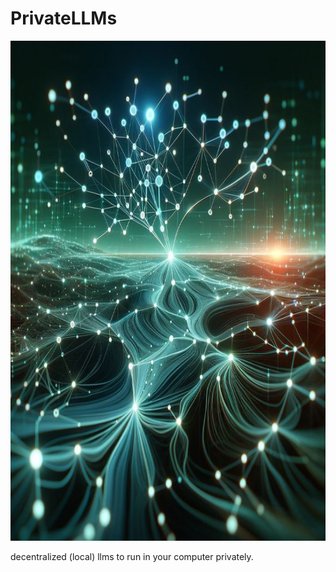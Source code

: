 # PrivateLLMs
<p align="center">
  <img src="https://github.com/Esmail-ibraheem/Private-llms/blob/main/PrivateLLMs.jpg" alt="Your Image Description" width="1100" height=800">
</p>
decentralized (local) llms to run in your computer privately. 
